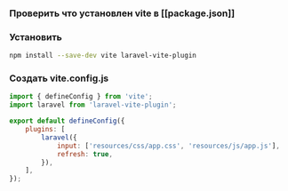 ### Проверить что установлен vite в [[package.json]]

### Установить
```bash
npm install --save-dev vite laravel-vite-plugin
```

### Создать vite.config.js
```js
import { defineConfig } from 'vite';
import laravel from 'laravel-vite-plugin';

export default defineConfig({
    plugins: [
        laravel({
            input: ['resources/css/app.css', 'resources/js/app.js'],
            refresh: true,
        }),
    ],
});
```